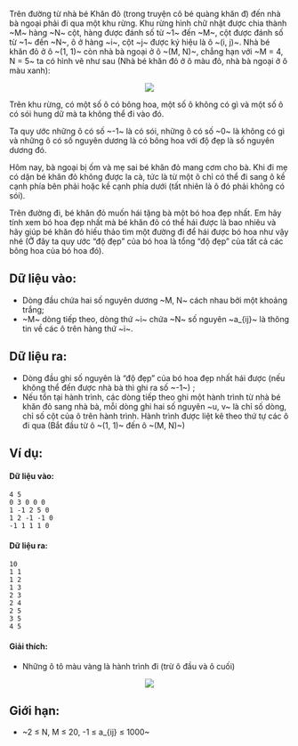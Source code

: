 Trên đường từ nhà bé Khăn đỏ (trong truyện cô bé quàng khăn đ) đến nhà bà ngoại phải đi qua một khu rừng. Khu rừng hình chữ nhật được chia thành ~M~ hàng ~N~ cột, hàng được đánh số từ ~1~ đến ~M~, cột được đánh số từ ~1~ đến ~N~, ô ở hàng ~i~, cột ~j~ được ký hiệu là ô ~(i, j)~. Nhà bé khăn đỏ ở ô ~(1, 1)~ còn nhà bà ngoại ở ô ~(M, N)~, chẳng hạn với ~M = 4, N = 5~ ta có hình vẽ như sau (Nhà bé khăn đỏ ở ô màu đỏ, nhà bà ngoại ở ô màu xanh):
<center><img src="/images/problems/395/BTFLOWER_1.PNG"></center>
 
Trên khu rừng, có một số ô có bông hoa, một số ô không có gì và một số ô có sói hung dữ mà ta không thể đi vào đó.

Ta quy ước những ô có số ~-1~ là có sói, những ô có số ~0~ là không có gì và những ô có số nguyên dương là có bông hoa với độ đẹp là số nguyên dương đó.

Hôm nay, bà ngoại bị ốm và mẹ sai bé khăn đỏ mang cơm cho bà. Khi đi mẹ có dặn bé khăn đỏ không được la cà, tức là từ một ô chỉ có thể đi sang ô kề cạnh phía bên phải hoặc kề cạnh phía dưới (tất nhiên là ô đó phải không có sói).

Trên đường đi, bé khăn đỏ muốn hái tặng bà một bó hoa đẹp nhất. Em hãy tính xem bó hoa đẹp nhất mà bé khăn đỏ có thể hái được là bao nhiêu và hãy giúp bé khăn đỏ hiếu thảo tìm một đường đi để hái được bó hoa như vậy nhé (Ở đây ta quy ước “độ đẹp” của bó hoa là tổng “độ đẹp” của tất cả các bông hoa của bó hoa đó).

## Dữ liệu vào:
- Dòng đầu chứa hai số nguyên dương ~M, N~ cách nhau bởi một khoảng trắng;
- ~M~ dòng tiếp theo, dòng thứ ~i~ chứa ~N~ số nguyên ~a_{ij}~ là thông tin về các ô trên hàng thứ ~i~.

## Dữ liệu ra:
- Dòng đầu ghi số nguyên là “độ đẹp” của bó hoa đẹp nhất hái được (nếu không thể đến được nhà bà thì ghi ra số ~-1~) ;
- Nếu tồn tại hành trình, các dòng tiếp theo ghi một hành trình từ nhà bé khăn đỏ sang nhà bà, mỗi dòng ghi hai số nguyên ~u, v~ là chỉ số dòng, chỉ số cột của ô trên hành trình. Hành trình được liệt kê theo thứ tự các ô đi qua (Bắt đầu từ ô ~(1, 1)~ đến ô ~(M, N)~) 

## Ví dụ:
#### Dữ liệu vào:
```
4 5
0 3 0 0 0
1 -1 2 5 0
1 2 -1 -1 0
-1 1 1 1 0
```

#### Dữ liệu ra:
```
10
1 1
1 2
1 3
2 3
2 4
2 5
3 5
4 5
```

#### Giải thích:
- Những ô tô màu vàng là hành trình đi (trừ ô đầu và ô cuối)
<center><img src="/images/problems/395/BTFLOWER_2.PNG"></center>

## Giới hạn:
- ~2 ≤ N, M ≤ 20, -1 ≤ a_{ij} ≤ 1000~
